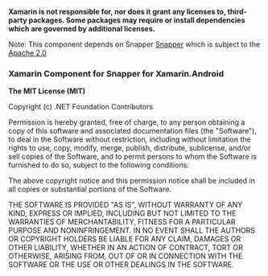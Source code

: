 **Xamarin is not responsible for, nor does it grant any licenses to, third-party packages. Some packages may require or install dependencies which are governed by additional licenses.**

Note: This component depends on Snapper [Snapper](https://github.com/chrisbanes/snapper/) which is subject to the [Apache 2.0](https://github.com/chrisbanes/snapper/blob/main/LICENSE)

### Xamarin Component for Snapper for Xamarin.Android

**The MIT License (MIT)**

Copyright (c) .NET Foundation Contributors

Permission is hereby granted, free of charge, to any person obtaining a copy of this software and associated documentation files (the "Software"), to deal in the Software without restriction, including without limitation the rights to use, copy, modify, merge, publish, distribute, sublicense, and/or sell copies of the Software, and to permit persons to whom the Software is furnished to do so, subject to the following conditions:

The above copyright notice and this permission notice shall be included in all copies or substantial portions of the Software.

THE SOFTWARE IS PROVIDED "AS IS", WITHOUT WARRANTY OF ANY KIND, EXPRESS OR IMPLIED, INCLUDING BUT NOT LIMITED TO THE WARRANTIES OF MERCHANTABILITY, FITNESS FOR A PARTICULAR PURPOSE AND NONINFRINGEMENT. IN NO EVENT SHALL THE AUTHORS OR COPYRIGHT HOLDERS BE LIABLE FOR ANY CLAIM, DAMAGES OR OTHER LIABILITY, WHETHER IN AN ACTION OF CONTRACT, TORT OR OTHERWISE, ARISING FROM, OUT OF OR IN CONNECTION WITH THE SOFTWARE OR THE USE OR OTHER DEALINGS IN THE SOFTWARE.
